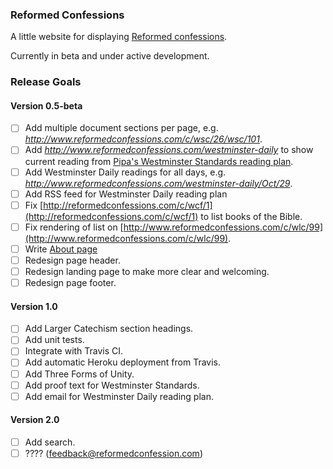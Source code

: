 ### Reformed Confessions

A little website for displaying [Reformed confessions](http://en.wikipedia.org/wiki/Reformed_confessions_of_faith).

Currently in beta and under active development.

### Release Goals

#### Version 0.5-beta

- [ ] Add multiple document sections per page, e.g. _http://www.reformedconfessions.com/c/wsc/26/wsc/101_.
- [ ] Add _http://www.reformedconfessions.com/westminster-daily_ to show current reading from [Pipa's Westminster Standards reading plan](http://www.reformedconfessions.com).
- [ ] Add Westminster Daily readings for all days, e.g. _http://www.reformedconfessions.com/westminster-daily/Oct/29_.
- [ ] Add RSS feed for Westminster Daily reading plan
- [ ] Fix [http://reformedconfessions.com/c/wcf/1](http://reformedconfessions.com/c/wcf/1) to list books of the Bible.
- [ ] Fix rendering of list on [http://www.reformedconfessions.com/c/wlc/99](http://www.reformedconfessions.com/c/wlc/99).
- [ ] Write [About page](http://www.reformedconfessions.com/about)
- [ ] Redesign page header.
- [ ] Redesign landing page to make more clear and welcoming.
- [ ] Redesign page footer.

#### Version 1.0

- [ ] Add Larger Catechism section headings.
- [ ] Add unit tests.
- [ ] Integrate with Travis CI.
- [ ] Add automatic Heroku deployment from Travis.
- [ ] Add Three Forms of Unity.
- [ ] Add proof text for Westminster Standards.
- [ ] Add email for Westminster Daily reading plan.

#### Version 2.0

- [ ] Add search.
- [ ] ???? ([feedback@reformedconfession.com](mailto:feedback@reformedconfession.com))
